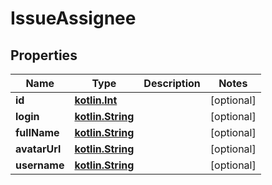 # IssueAssignee

## Properties
Name | Type | Description | Notes
------------ | ------------- | ------------- | -------------
**id** | [**kotlin.Int**](.md) |  |  [optional]
**login** | [**kotlin.String**](.md) |  |  [optional]
**fullName** | [**kotlin.String**](.md) |  |  [optional]
**avatarUrl** | [**kotlin.String**](.md) |  |  [optional]
**username** | [**kotlin.String**](.md) |  |  [optional]
